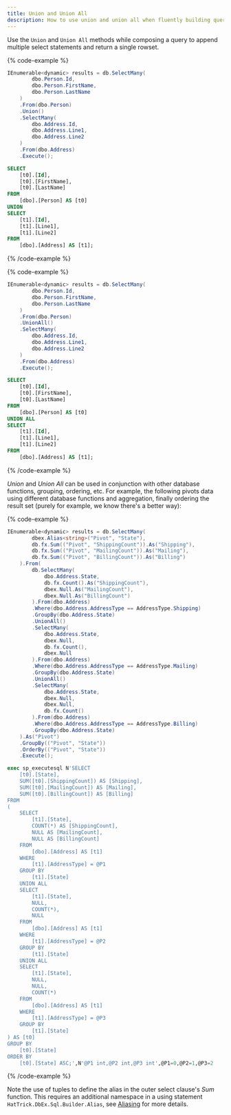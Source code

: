 ```yaml
---
title: Union and Union All
description: How to use union and union all when fluently building query expressions.
---
```


Use the `Union` and `Union All` methods while composing a query to append 
multiple select statements and return a single rowset.

{% code-example %}
```csharp
IEnumerable<dynamic> results = db.SelectMany(
        dbo.Person.Id,
        dbo.Person.FirstName,
        dbo.Person.LastName
    )
    .From(dbo.Person)
    .Union()
    .SelectMany(
        dbo.Address.Id,
        dbo.Address.Line1,
        dbo.Address.Line2
    )
    .From(dbo.Address)
    .Execute();
```
```sql
SELECT
    [t0].[Id],
    [t0].[FirstName],
    [t0].[LastName]
FROM
    [dbo].[Person] AS [t0]
UNION
SELECT
    [t1].[Id],
    [t1].[Line1],
    [t1].[Line2]
FROM
    [dbo].[Address] AS [t1];
```
{% /code-example %}

{% code-example %}
```csharp
IEnumerable<dynamic> results = db.SelectMany(
        dbo.Person.Id,
        dbo.Person.FirstName,
        dbo.Person.LastName
    )
    .From(dbo.Person)
    .UnionAll()
    .SelectMany(
        dbo.Address.Id,
        dbo.Address.Line1,
        dbo.Address.Line2
    )
    .From(dbo.Address)
    .Execute();
```
```sql
SELECT
    [t0].[Id],
    [t0].[FirstName],
    [t0].[LastName]
FROM
    [dbo].[Person] AS [t0]
UNION ALL
SELECT
    [t1].[Id],
    [t1].[Line1],
    [t1].[Line2]
FROM
    [dbo].[Address] AS [t1];
```
{% /code-example %}

*Union* and *Union All* can be used in conjunction with other database functions, grouping, ordering, etc.  For example, the following 
pivots data using different database functions and aggregation, finally ordering the result set (purely for example, we 
know there's a better way):

{% code-example %}
```csharp
IEnumerable<dynamic> results = db.SelectMany(
        dbex.Alias<string>("Pivot", "State"),
        db.fx.Sum(("Pivot", "ShippingCount")).As("Shipping"),
        db.fx.Sum(("Pivot", "MailingCount")).As("Mailing"),
        db.fx.Sum(("Pivot", "BillingCount")).As("Billing")
    ).From(
        db.SelectMany(
            dbo.Address.State,
            db.fx.Count().As("ShippingCount"),
            dbex.Null.As("MailingCount"),
            dbex.Null.As("BillingCount")
        ).From(dbo.Address)
        .Where(dbo.Address.AddressType == AddressType.Shipping)
        .GroupBy(dbo.Address.State)
        .UnionAll()
        .SelectMany(
            dbo.Address.State,
            dbex.Null,
            db.fx.Count(),
            dbex.Null
        ).From(dbo.Address)
        .Where(dbo.Address.AddressType == AddressType.Mailing)
        .GroupBy(dbo.Address.State)
        .UnionAll()
        .SelectMany(
            dbo.Address.State,
            dbex.Null,                        
            dbex.Null,
            db.fx.Count()
        ).From(dbo.Address)
        .Where(dbo.Address.AddressType == AddressType.Billing)
        .GroupBy(dbo.Address.State)
    ).As("Pivot")
    .GroupBy(("Pivot", "State"))
    .OrderBy(("Pivot", "State"))
    .Execute();
```
```sql
exec sp_executesql N'SELECT
	[t0].[State],
	SUM([t0].[ShippingCount]) AS [Shipping],
	SUM([t0].[MailingCount]) AS [Mailing],
	SUM([t0].[BillingCount]) AS [Billing]
FROM
(
	SELECT
		[t1].[State],
		COUNT(*) AS [ShippingCount],
		NULL AS [MailingCount],
		NULL AS [BillingCount]
	FROM
		[dbo].[Address] AS [t1]
	WHERE
		[t1].[AddressType] = @P1
	GROUP BY
		[t1].[State]
	UNION ALL
	SELECT
		[t1].[State],
		NULL,
		COUNT(*),
		NULL
	FROM
		[dbo].[Address] AS [t1]
	WHERE
		[t1].[AddressType] = @P2
	GROUP BY
		[t1].[State]
	UNION ALL
	SELECT
		[t1].[State],
		NULL,
		NULL,
		COUNT(*)
	FROM
		[dbo].[Address] AS [t1]
	WHERE
		[t1].[AddressType] = @P3
	GROUP BY
		[t1].[State]
) AS [t0]
GROUP BY
	[t0].[State]
ORDER BY
	[t0].[State] ASC;',N'@P1 int,@P2 int,@P3 int',@P1=0,@P2=1,@P3=2
```
{% /code-example %}

Note the use of tuples to define the alias in the outer select clause's *Sum* function.  This requires an additional namespace in a using statement `HatTrick.DbEx.Sql.Builder.Alias`, see [Aliasing](../aliasing/column) for more details.